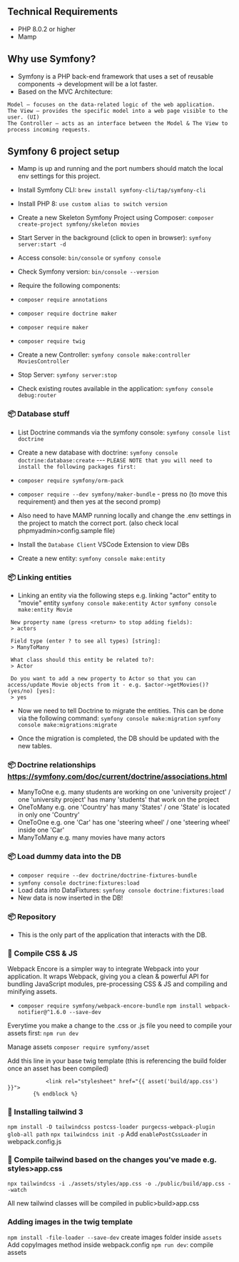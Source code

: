 ## Technical Requirements
- PHP 8.0.2 or higher
- Mamp

## Why use Symfony?
- Symfony is a PHP back-end framework that uses a set of reusable components -> development will be a lot faster.
- Based on the MVC Architecture:

```
Model – focuses on the data-related logic of the web application.
The View – provides the specific model into a web page visible to the user. (UI)
The Controller – acts as an interface between the Model & The View to process incoming requests.
```

## Symfony 6 project setup

- Mamp is up and running and the port numbers should match the local env settings for this project.

- Install Symfony CLI: `brew install symfony-cli/tap/symfony-cli`

- Install PHP 8: `use custom alias to switch version`

- Create a new Skeleton Symfony Project using Composer: `composer create-project symfony/skeleton movies`

- Start Server in the background (click to open in browser): `symfony server:start -d`

- Access console: `bin/console` or `symfony console`
- Check Symfony version: `bin/console --version`

- Require the following components:
- `composer require annotations`
- `composer require doctrine maker`
- `composer require maker`
- `composer require twig`

- Create a new Controller: `symfony console make:controller MoviesController`
- Stop Server: `symfony server:stop`
- Check existing routes available in the application: `symfony console debug:router`


### 📦 Database stuff
- List Doctrine commands via the symfony console: `symfony console list doctrine`
- Create a new database with doctrine: `symfony console doctrine:database:create` --- 
```PLEASE NOTE that you will need to install the following packages first:``` 

- `composer require symfony/orm-pack`
- `composer require --dev symfony/maker-bundle` - press no (to move this requirement) and then yes at the second promp)
- Also need to have MAMP running locally and change the .env settings in the project to match the correct port. (also check local phpmyadmin>config.sample file)

- Install the `Database Client` VSCode Extension to view DBs 
- Create a new entity: `symfony console make:entity`

### 📦 Linking entities
- Linking an entity via the following steps e.g. linking "actor" entity to "movie" entity
`symfony console make:entity Actor`
`symfony console make:entity Movie`
```
 New property name (press <return> to stop adding fields):
 > actors

 Field type (enter ? to see all types) [string]:
 > ManyToMany

 What class should this entity be related to?:
 > Actor

 Do you want to add a new property to Actor so that you can access/update Movie objects from it - e.g. $actor->getMovies()? (yes/no) [yes]:
 > yes
```

- Now we need to tell Doctrine to migrate the entities. This can be done via the following command: 
`symfony console make:migration`
`symfony console make:migrations:migrate`

- Once the migration is completed, the DB should be updated with the new tables.


### 📦 Doctrine relationships https://symfony.com/doc/current/doctrine/associations.html
- ManyToOne e.g. many students are working on one 'university project' / one 'university project' has many 'students' that work on the project
- OneToMany e.g. one 'Country' has many 'States' / one 'State' is located in only one 'Country'
- OneToOne e.g. one 'Car' has one 'steering wheel' / one 'steering wheel' inside one 'Car'
- ManyToMany e.g. many movies have many actors


### 📦 Load dummy data into the DB
- `composer require --dev doctrine/doctrine-fixtures-bundle`
- `symfony console doctrine:fixtures:load`
- Load data into DataFixtures: `symfony console doctrine:fixtures:load`
- New data is now inserted in the DB!

### 📦 Repository
- This is the only part of the application that interacts with the DB. 

### 🎨 Compile CSS & JS
Webpack Encore is a simpler way to integrate Webpack into your application. It wraps Webpack, giving you a clean & powerful API for bundling JavaScript modules, pre-processing CSS & JS and compiling and minifying assets.
- `composer require symfony/webpack-encore-bundle`
`npm install webpack-notifier@^1.6.0 --save-dev`

Everytime you make a change to the .css or .js file you need to compile your assets first:
`npm run dev`

Manage assets
`composer require symfony/asset`

Add this line in your base twig template (this is referencing the build folder once an asset has been compiled)
```{% block stylesheets %}
            <link rel="stylesheet" href="{{ asset('build/app.css') }}">
        {% endblock %}
```

### 🎨 Installing tailwind 3
`npm install -D tailwindcss postcss-loader purgecss-webpack-plugin glob-all path`
`npx tailwindcss init -p`
Add `enablePostCssLoader` in webpack.config.js
### 🎨 Compile tailwind based on the changes you've made e.g. styles>app.css

`npx tailwindcss -i ./assets/styles/app.css -o ./public/build/app.css --watch`

All new tailwind classes will be compiled in public>build>app.css


### Adding images in the twig template
`npm install -file-loader --save-dev`
create images folder inside `assets`
Add copyImages method inside webpack.config
`npm run dev`: compile assets



